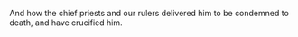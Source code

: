 And how the chief priests and our rulers delivered him to be condemned to death, and have crucified him.

